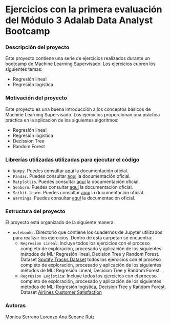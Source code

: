 # Ejercicios con la primera evaluación del Módulo 3 Adalab Data Analyst Bootcamp

### Descripción del proyecto

Este proyecto contiene una serie de ejercicios realizados durante un bootcamp de Machine Learning Supervisado. Los ejercicios cubren los siguientes temas:

- Regresión lineal
- Regresión logística

### Motivación del proyecto

Este proyecto es una buena introducción a los conceptos básicos de Machine Learning Supervisado. Los ejercicios proporcionan una práctica práctica en la aplicación de los siguientes algoritmos:

- Regresión lineal
- Regresión logística
- Decission Tree
- Random Forest

### Librerías utilizadas utilizadas para ejecutar el código

- `Numpy`. Puedes consultar [aquí](https://numpy.org/doc/stable/user/) la documentación oficial.
- `Pandas`. Puedes consultar [aquí](https://pandas.pydata.org/docs/user_guide/index.html) la documentación oficial.
- `Matplotlib`. Puedes consultar [aquí](https://matplotlib.org/stable/users/index.html) la documentación oficial.
- `Seaborn`. Puedes consultar [aquí](https://seaborn.pydata.org/tutorial.html) la documentación oficial.
- `Scikit-learn`. Puedes consultar [aquí](https://scikit-learn.org/stable/user_guide.html) la documentación oficial.
- `Warnings`. Puedes consultar [aquí](https://docs.python.org/3/library/warnings.html) la documentación oficial.

### Estructura del proyecto

El proyecto está organizado de la siguiente manera:
- `notebooks`: Directorio que contiene los cuadernos de Jupyter utilizados para realizar los ejercicios. Dentro de esta carpetan se encuentra:
    - `Regresion Lineal`: Incluye todos los ejercicios con el proceso completo de exploración, procesado y aplicación de los siguientes métodos de ML: Regresión lineal, Decision Tree y Random Forest. Dataset [Spotify Tracks Dataset](https://www.kaggle.com/datasets/maharshipandya/-spotify-tracks-dataset) todos los ejercicios con el proceso completo de exploración, procesado y aplicación de los siguientes métodos de ML: Regresión Lineal, Decision Tree y Random Forest.
    - `Regresion Logistica`: Incluye todos los ejercicios con el proceso completo de exploración, procesado y aplicación de los siguientes métodos de ML: Regresión logística, Decision Tree y Random Forest. Dataset [Airlines Customer Satisfaction](https://www.kaggle.com/datasets/sjleshrac/airlines-customer-satisfaction)

### Autoras
Mónica Serrano Lorenzo
Ana Seoane Ruiz